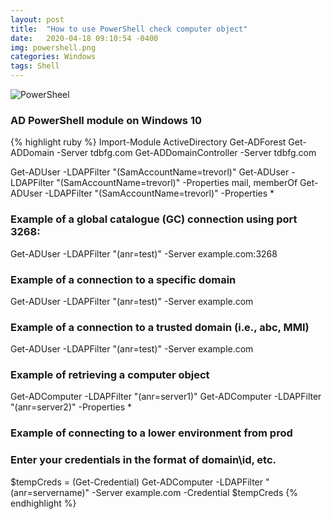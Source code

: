 ```yaml
---
layout: post
title:  "How to use PowerShell check computer object"
date:   2020-04-18 09:10:54 -0400
img: powershell.png
categories: Windows
tags: Shell
---
```

![PowerSheel]({{site.baseurl}}/images/powershell.png)

### AD PowerShell module on Windows 10
{% highlight ruby %}
Import-Module ActiveDirectory
Get-ADForest
Get-ADDomain -Server tdbfg.com
Get-ADDomainController -Server tdbfg.com

Get-ADUser -LDAPFilter "(SamAccountName=trevorl)"
Get-ADUser -LDAPFilter "(SamAccountName=trevorl)" -Properties mail, memberOf
Get-ADUser -LDAPFilter "(SamAccountName=trevorl)" -Properties *

### Example of a global catalogue (GC) connection using port 3268:
Get-ADUser -LDAPFilter "(anr=test)" -Server example.com:3268

### Example of a connection to a specific domain
Get-ADUser -LDAPFilter "(anr=test)" -Server example.com

### Example of a connection to a trusted domain (i.e., abc, MMI)
Get-ADUser -LDAPFilter "(anr=test)" -Server example.com


### Example of retrieving a computer object
Get-ADComputer -LDAPFilter "(anr=server1)"
Get-ADComputer -LDAPFilter "(anr=server2)" -Properties *

### Example of connecting to a lower environment from prod
### Enter your credentials in the format of domain\id, etc.
$tempCreds = (Get-Credential)
Get-ADComputer -LDAPFilter "(anr=servername)" -Server example.com -Credential $tempCreds
{% endhighlight %}
